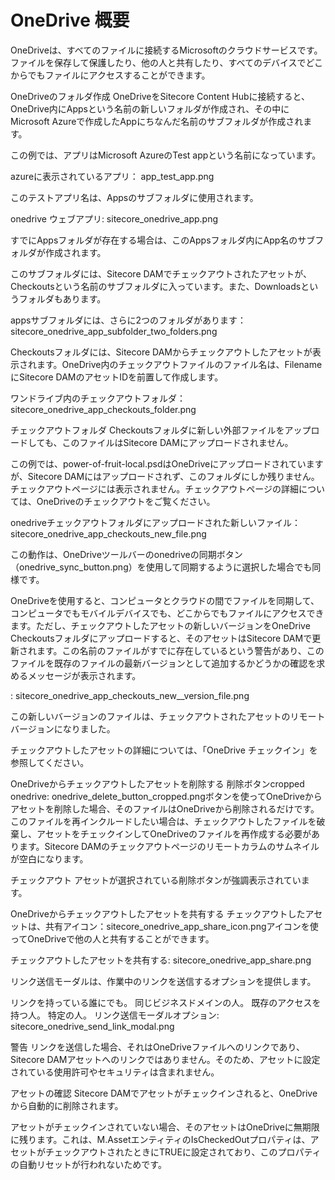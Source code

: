 # OneDrive 概要

OneDriveは、すべてのファイルに接続するMicrosoftのクラウドサービスです。ファイルを保存して保護したり、他の人と共有したり、すべてのデバイスでどこからでもファイルにアクセスすることができます。

OneDriveのフォルダ作成
OneDriveをSitecore Content Hubに接続すると、OneDrive内にAppsという名前の新しいフォルダが作成され、その中にMicrosoft Azureで作成したAppにちなんだ名前のサブフォルダが作成されます。

この例では、アプリはMicrosoft AzureのTest appという名前になっています。

azureに表示されているアプリ： app_test_app.png

このテストアプリ名は、Appsのサブフォルダに使用されます。

onedrive ウェブアプリ: sitecore_onedrive_app.png

すでにAppsフォルダが存在する場合は、このAppsフォルダ内にApp名のサブフォルダが作成されます。

このサブフォルダには、Sitecore DAMでチェックアウトされたアセットが、Checkoutsという名前のサブフォルダに入っています。また、Downloadsというフォルダもあります。

appsサブフォルダには、さらに2つのフォルダがあります：sitecore_onedrive_app_subfolder_two_folders.png

Checkoutsフォルダには、Sitecore DAMからチェックアウトしたアセットが表示されます。OneDrive内のチェックアウトファイルのファイル名は、FilenameにSitecore DAMのアセットIDを前置して作成します。

ワンドライブ内のチェックアウトフォルダ：sitecore_onedrive_app_checkouts_folder.png

チェックアウトフォルダ
Checkoutsフォルダに新しい外部ファイルをアップロードしても、このファイルはSitecore DAMにアップロードされません。

この例では、power-of-fruit-local.psdはOneDriveにアップロードされていますが、Sitecore DAMにはアップロードされず、このフォルダにしか残りません。チェックアウトページには表示されません。チェックアウトページの詳細については、OneDriveのチェックアウトをご覧ください。

onedriveチェックアウトフォルダにアップロードされた新しいファイル：sitecore_onedrive_app_checkouts_new_file.png

この動作は、OneDriveツールバーのonedriveの同期ボタン（onedrive_sync_button.png）を使用して同期するように選択した場合でも同様です。

OneDriveを使用すると、コンピュータとクラウドの間でファイルを同期して、コンピュータでもモバイルデバイスでも、どこからでもファイルにアクセスできます。ただし、チェックアウトしたアセットの新しいバージョンをOneDrive Checkoutsフォルダにアップロードすると、そのアセットはSitecore DAMで更新されます。この名前のファイルがすでに存在しているという警告があり、このファイルを既存のファイルの最新バージョンとして追加するかどうかの確認を求めるメッセージが表示されます。

: sitecore_onedrive_app_checkouts_new__version_file.png

この新しいバージョンのファイルは、チェックアウトされたアセットのリモートバージョンになりました。

チェックアウトしたアセットの詳細については、「OneDrive チェックイン」を参照してください。

OneDriveからチェックアウトしたアセットを削除する
削除ボタンcropped onedrive: onedrive_delete_button_cropped.pngボタンを使ってOneDriveからアセットを削除した場合、そのファイルはOneDriveから削除されるだけです。このファイルを再インクルードしたい場合は、チェックアウトしたファイルを破棄し、アセットをチェックインしてOneDriveのファイルを再作成する必要があります。Sitecore DAMのチェックアウトページのリモートカラムのサムネイルが空白になります。

チェックアウト アセットが選択されている削除ボタンが強調表示されています。

OneDriveからチェックアウトしたアセットを共有する
チェックアウトしたアセットは、共有アイコン：sitecore_onedrive_app_share_icon.pngアイコンを使ってOneDriveで他の人と共有することができます。

チェックアウトしたアセットを共有する: sitecore_onedrive_app_share.png

リンク送信モーダルは、作業中のリンクを送信するオプションを提供します。

リンクを持っている誰にでも。
同じビジネスドメインの人。
既存のアクセスを持つ人。
特定の人。
リンク送信モーダルオプション: sitecore_onedrive_send_link_modal.png

警告
リンクを送信した場合、それはOneDriveファイルへのリンクであり、Sitecore DAMアセットへのリンクではありません。そのため、アセットに設定されている使用許可やセキュリティは含まれません。

アセットの確認
Sitecore DAMでアセットがチェックインされると、OneDriveから自動的に削除されます。

アセットがチェックインされていない場合、そのアセットはOneDriveに無期限に残ります。これは、M.AssetエンティティのIsCheckedOutプロパティは、アセットがチェックアウトされたときにTRUEに設定されており、このプロパティの自動リセットが行われないためです。

